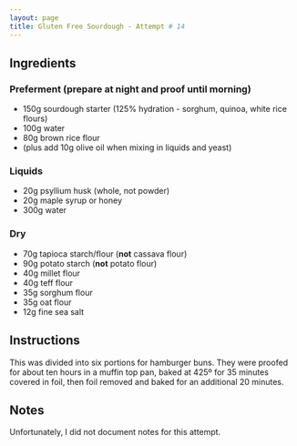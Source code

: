 ```yaml
---
layout: page
title: Gluten Free Sourdough - Attempt # 14
---
```


## Ingredients

### Preferment (prepare at night and proof until morning)
- 150g sourdough starter (125% hydration - sorghum, quinoa, white rice flours)
- 100g water
- 80g brown rice flour
- (plus add 10g olive oil when mixing in liquids and yeast)

### Liquids
- 20g psyllium husk (whole, not powder)
- 20g maple syrup or honey
- 300g water

### Dry
- 70g tapioca starch/flour (**not** cassava flour)
- 90g potato starch (**not** potato flour)
- 40g millet flour
- 40g teff flour
- 35g sorghum flour
- 35g oat flour
- 12g fine sea salt

## Instructions

This was divided into six portions for hamburger buns. They were proofed for about ten hours in a muffin top pan, baked at 425º for 35 minutes covered in foil, then foil removed and baked for an additional 20 minutes.

## Notes

Unfortunately, I did not document notes for this attempt.
